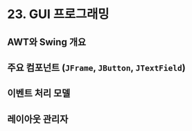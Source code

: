 # 23. GUI 프로그래밍

## AWT와 Swing 개요

## 주요 컴포넌트 (`JFrame`, `JButton`, `JTextField`)

## 이벤트 처리 모델

## 레이아웃 관리자